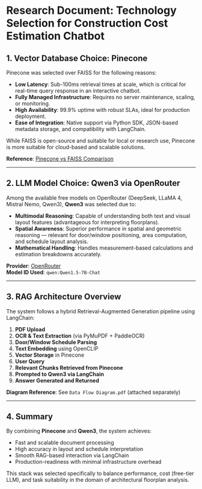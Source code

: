 # Research Document: Technology Selection for Construction Cost Estimation Chatbot

## 1. Vector Database Choice: Pinecone

Pinecone was selected over FAISS for the following reasons:

- **Low Latency**: Sub-100ms retrieval times at scale, which is critical for real-time query response in an interactive chatbot.
- **Fully Managed Infrastructure**: Requires no server maintenance, scaling, or monitoring.
- **High Availability**: 99.9% uptime with robust SLAs, ideal for production deployment.
- **Ease of Integration**: Native support via Python SDK, JSON-based metadata storage, and compatibility with LangChain.

While FAISS is open-source and suitable for local or research use, Pinecone is more suitable for cloud-based and scalable solutions.

**Reference**: [Pinecone vs FAISS Comparison](https://www.pinecone.io/learn/faiss-vs-pinecone/)

---

## 2. LLM Model Choice: Qwen3 via OpenRouter

Among the available free models on OpenRouter (DeepSeek, LLaMA 4, Mistral Nemo, Qwen3), **Qwen3** was selected due to:

- **Multimodal Reasoning**: Capable of understanding both text and visual layout features (advantageous for interpreting floorplans).
- **Spatial Awareness**: Superior performance in spatial and geometric reasoning — relevant for door/window positioning, area computation, and schedule layout analysis.
- **Mathematical Handling**: Handles measurement-based calculations and estimation breakdowns accurately.

**Provider**: [OpenRouter](https://openrouter.ai)  
**Model ID Used**: `qwen:Qwen1.5-7B-Chat`

---

## 3. RAG Architecture Overview

The system follows a hybrid Retrieval-Augmented Generation pipeline using LangChain:

1. **PDF Upload**
2. **OCR & Text Extraction** (via PyMuPDF + PaddleOCR)
3. **Door/Window Schedule Parsing**
4. **Text Embedding** using OpenCLIP
5. **Vector Storage** in Pinecone
6. **User Query**
7. **Relevant Chunks Retrieved from Pinecone**
8. **Prompted to Qwen3 via LangChain**
9. **Answer Generated and Returned**

**Diagram Reference**: See `Data Flow Diagram.pdf` (attached separately)

---

## 4. Summary

By combining **Pinecone** and **Qwen3**, the system achieves:

- Fast and scalable document processing
- High accuracy in layout and schedule interpretation
- Smooth RAG-based interaction via LangChain
- Production-readiness with minimal infrastructure overhead

This stack was selected specifically to balance performance, cost (free-tier LLM), and task suitability in the domain of architectural floorplan analysis.
